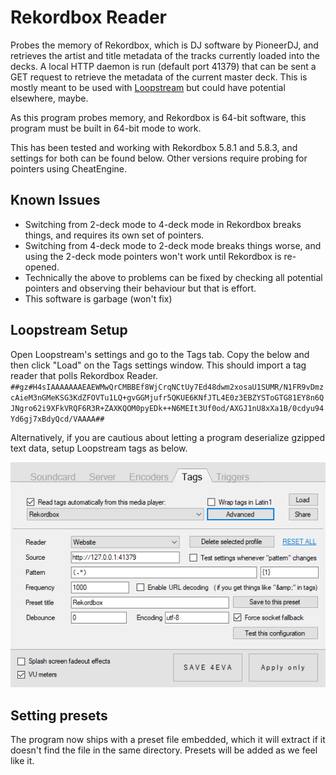 # Rekordbox Reader
Probes the memory of Rekordbox, which is DJ software by PioneerDJ, and retrieves the artist and title metadata of the tracks currently loaded into the decks. A local HTTP daemon is run (default port 41379) that can be sent a GET request to retrieve the metadata of the current master deck. This is mostly meant to be used with [Loopstream](https://github.com/9001/Loopstream) but could have potential elsewhere, maybe.

As this program probes memory, and Rekordbox is 64-bit software, this program must be built in 64-bit mode to work.

This has been tested and working with Rekordbox 5.8.1 and 5.8.3, and settings for both can be found below. Other versions require probing for pointers using CheatEngine.

## Known Issues
* Switching from 2-deck mode to 4-deck mode in Rekordbox breaks things, and requires its own set of pointers.
* Switching from 4-deck mode to 2-deck mode breaks things worse, and using the 2-deck mode pointers won't work until Rekordbox is re-opened.
* Technically the above to problems can be fixed by checking all potential pointers and observing their behaviour but that is effort.
* This software is garbage (won't fix)

## Loopstream Setup
Open Loopstream's settings and go to the Tags tab. Copy the below and then click "Load" on the Tags settings window. This should import a tag reader that polls Rekordbox Reader.
``##gz#H4sIAAAAAAAEAEWMwQrCMBBEf8WjCrqNCtUy7Ed48dwm2xosaU1SUMR/N1FR9vDmzcAieM3nGMeKSG3KdZFOVTu1LQ+gvGGMjufr5QKUE6KNfJTL4E0z3EBZYSToGTG81EY8n6QJNgro62i9XFkVRQF6R3R+ZAXKQOM0pyEDk++N6MEIt3Uf0od/AXGJ1nU8xXa1B/0cdyu94Yd6gj7xBdyQcd/VAAAA##``

Alternatively, if you are cautious about letting a program deserialize gzipped text data, setup Loopstream tags as below.

![Loopstream Settings](img/ls_settings.png)

## Setting presets
The program now ships with a preset file embedded, which it will extract if it doesn't find the file in the same directory. Presets will be added as we feel like it.